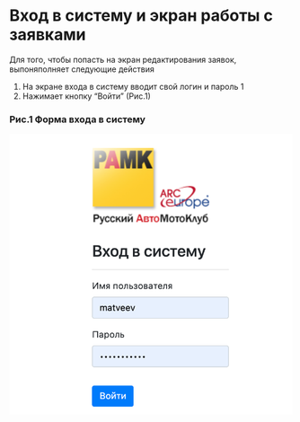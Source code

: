 # Вход в систему и экран работы с заявками
Для того, чтобы попасть на экран редактирования заявок, выпоняполняет следующие действия

1. На экране входа в систему вводит свой логин и пароль 1
1. Нажимает кнопку “Войти” (Рис.1)


### Рис.1 Форма входа в систему
![](images/login.png)
